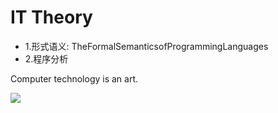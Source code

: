 # IT Theory 

- 1.形式语义: TheFormalSemanticsofProgrammingLanguages
- 2.程序分析




Computer technology is an art.


![](https://penlab-1252869057.cos.ap-beijing.myqcloud.com/2021-09-11-EjlLtmPUYAEurhl%20copy.jpeg)

